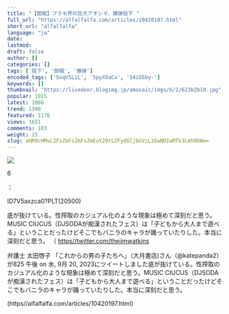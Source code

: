 ```yaml
---
title: "【朗報】プラモ界の狂犬アオシマ、爆弾投下 "
full_url: "https://alfalfalfa.com/articles/10420197.html"
short_url: "alfalfalfa"
language: "ja"
date: 
lastmod: 
draft: false
author: []
categories: []
tags: ['投下', '朗報', '爆弾']
encoded_tags: ['5oqV5LiL', '5pyX5aCx', '54iG5by-']
keywords: []
thumbnail: "https://livedoor.blogimg.jp/amosaic/imgs/6/2/623b2b18.jpg"
popular: 1915
latest: 1066
trend: 1300
featured: 1176
views: 1651
comments: 103
weight: 15
slug: aHR0cHMvL2FsZmFsZmFsZmEuY29tL2FydGljbGVzLzEwNDIwMTk3Lmh0bWw=
---
```


![](https://livedoor.blogimg.jp/amosaic/imgs/6/2/623b2b18.jpg)

<div><p class='res_info'><p class='res_num'>6</p>：<p class='res_name'></p><p class='res_matome'><p class='res_id'>ID7V5axzca0?PLT(20500)</p></p></p> 底が抜けている。性搾取のカジュアル化のような現象は極めて深刻だと思う。MUSIC CIUCUS（DJSODAが痴漢されたフェス）は「子どもから大人まで遊べる」ということだったけどそこでもバニラのキャラが踊っていたりした。本当に深刻だと思う。 （ <a href='https//twitter.com/thejimwatkins' target='_blank' rel='nofollow'>https//twitter.com/thejimwatkins</a><p>弁護士 太田啓子 「これからの男の子たちへ」（大月書店)さん（@katepanda2）が825 午後 on 水, 9月 20, 2023にツイートしました底が抜けている。性搾取のカジュアル化のような現象は極めて深刻だと思う。MUSIC CIUCUS（DJSODAが痴漢されたフェス）は「子どもから大人まで遊べる」ということだったけどそこでもバニラのキャラが踊っていたりした。本当に深刻だと思う。</p></div>

(https//alfalfalfa.com/articles/10420197.html)
